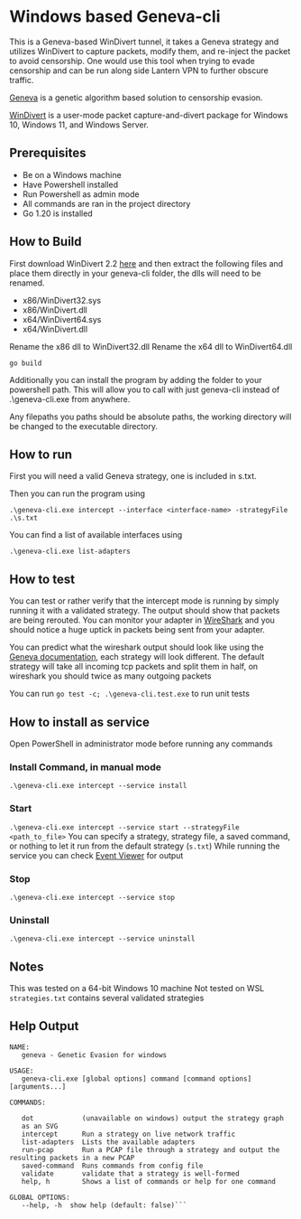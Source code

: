 # Windows based Geneva-cli

This is a Geneva-based WinDivert tunnel, it takes a Geneva strategy and utilizes WinDivert to capture packets, modify them, and re-inject the packet to avoid censorship. One would use this tool when trying to evade censorship and can be run along side Lantern VPN to further obscure traffic.

[Geneva](https://geneva.cs.umd.edu/) is a genetic algorithm based solution to censorship evasion.

[WinDivert](https://www.reqrypt.org/windivert.html) is a user-mode packet capture-and-divert package for Windows 10, Windows 11, and Windows Server.

## Prerequisites

- Be on a Windows machine
- Have Powershell installed
- Run Powershell as admin mode
- All commands are ran in the project directory
- Go 1.20 is installed

## How to Build

First download WinDivert 2.2 [here](https://www.reqrypt.org/windivert.html) and then extract the following files and place them directly in your geneva-cli folder, the dlls will need to be renamed.
- x86/WinDivert32.sys
- x86/WinDivert.dll
- x64/WinDivert64.sys
- x64/WinDivert.dll

Rename the x86 dll to WinDivert32.dll
Rename the x64 dll to WinDivert64.dll

`go build`

Additionally you can install the program by adding the folder to your powershell path. 
This will allow you to call with just geneva-cli instead of .\geneva-cli.exe from anywhere. 

Any filepaths you paths should be absolute paths, the working directory will be changed to the executable directory.

## How to run
First you will need a valid Geneva strategy, one is included in s.txt.

Then you can run the program using

`.\geneva-cli.exe intercept --interface <interface-name> -strategyFile .\s.txt`

You can find a list of available interfaces using

`.\geneva-cli.exe list-adapters`

## How to test

You can test or rather verify that the intercept mode is running by simply running it with a validated strategy. The output should show that packets are being rerouted. You can monitor your adapter in [WireShark](https://www.wireshark.org/) and you should notice a huge uptick in packets being sent from your adapter.

You can predict what the wireshark output should look like using the [Geneva documentation](https://github.com/getlantern/geneva?tab=readme-ov-file#strategies-forests-and-action-trees), each strategy will look different. The default strategy will take all incoming tcp packets and split them in half, on wireshark you should twice as many outgoing packets

You can run `go test -c; .\geneva-cli.test.exe` to run unit tests

## How to install as service

Open PowerShell in administrator mode before running any commands

### Install Command, in manual mode

```.\geneva-cli.exe intercept --service install```

### Start

```.\geneva-cli.exe intercept --service start --strategyFile <path_to_file>```
You can specify a strategy, strategy file, a saved command, or nothing to let it run from the default strategy (`s.txt`)
While running the service you can check [Event Viewer](https://learn.microsoft.com/en-us/shows/inside/event-viewer) for output

### Stop

```.\geneva-cli.exe intercept --service stop```

### Uninstall

```.\geneva-cli.exe intercept --service uninstall```

## Notes

This was tested on a 64-bit Windows 10 machine
Not tested on WSL
`strategies.txt` contains several validated strategies

## Help Output
```
NAME:
   geneva - Genetic Evasion for windows

USAGE:
   geneva-cli.exe [global options] command [command options] [arguments...]

COMMANDS:

   dot            (unavailable on windows) output the strategy graph 
   as an SVG
   intercept      Run a strategy on live network traffic
   list-adapters  Lists the available adapters
   run-pcap       Run a PCAP file through a strategy and output the resulting packets in a new PCAP
   saved-command  Runs commands from config file
   validate       validate that a strategy is well-formed
   help, h        Shows a list of commands or help for one command

GLOBAL OPTIONS:
   --help, -h  show help (default: false)```